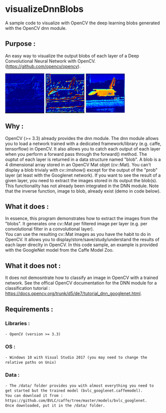 # visualizeDnnBlobs
A sample code to visualize with OpenCV the deep learning blobs generated with the OpenCV dnn module.

## Purpose :
An easy way to visualize the output blobs of each layer of a Deep Convolutional Neural Network with OpenCV.(https://github.com/opencv/opencv).

<a> 
<img src="./results/output1.PNG" align="center" height="25%" width="25%">
<img src="./results/output2.PNG" align="center" height="25%" width="25%">
<img src="./results/output3.PNG" align="center" height="25%" width="25%">
</a>

## Why :
OpenCV (>= 3.3) already provides the dnn module. 
The dnn module allows you to load a network trained with a dedicated framework/library (e.g. caffe, tensorflow) in OpenCV. It also allows you to catch each output of each layer when you perform a forward pass through the forward() method.
The ouptut of each layer is returned in a data structure named "blob".
A blob is a 4 dimensional array stored in an OpenCV Mat objet (cv::Mat). 
You can't display a blob trivialy with cv::imshow() except for the output of the "prob" layer (at least with the Googlenet network). 
If you want to see the result of a given layer, you need to extract the images stored in its output the blob(s).
This functionality has not already been integrated in the DNN module. Note that the inverse function, image to blob, already exist (demo in code below).

## What it does :
In essence, this program demonstrates how to extract the images from the "blobs". 
It generates one cv::Mat per filtered image per layer (e.g. per convolutional filter in a convolutional layer).  
You can use the resulting cv::Mat images as you have the habit to do in OpenCV. 
It allows you to display/store/save/study/understand the results of each layer direclty in OpenCV.
In this code sample, an example is provided with the GoogleNet model from the Caffe Model Zoo.

## What it does not :
It does not demosntrate how to classify an image in OpenCV with a trained network.
See the offical OpenCV documentation for the DNN module for a classification tutorial : https://docs.opencv.org/trunk/d5/de7/tutorial_dnn_googlenet.html.

## Requirements :
### Libraries :
	- OpenCV (version >= 3.3)
	
### OS :
	- Windows 10 with Visual Studio 2017 (you may need to change the relative paths on Unix)

### Data :
	- The /data/ folder provides you with almost everything you need to get started but the trained model (bvlc_googlenet.caffemodel). 
	You can download it from : https://github.com/BVLC/caffe/tree/master/models/bvlc_googlenet.
	Once downloaded, put it in the /data/ folder.

